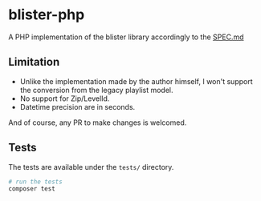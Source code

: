 # blister-php

A PHP implementation of the blister library accordingly to the [SPEC.md](https://github.com/lolPants/Blister/blob/master/SPEC.md)

## Limitation

- Unlike the implementation made by the author himself, I won't support the conversion from the legacy playlist model.
- No support for Zip/LevelId.
- Datetime precision are in seconds.

And of course, any PR to make changes is welcomed.

## Tests
The tests are available under the `tests/` directory.

```bash
# run the tests
composer test
```